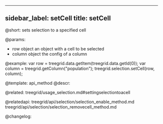 
---
sidebar_label: setCell
title: setCell
---          

@short: sets selection to a specified cell


@params:
- row     object    an object with a cell to be selected
- column  object    the config of a column



@example:
var row = treegrid.data.getItem(treegrid.data.getId(0));
var column = treegrid.getColumn("population");
treegrid.selection.setCell(row, column);


@template: api_method
@descr:


@related: treegrid/usage_selection.md#settingselectiontoacell

@relatedapi: 
treegrid/api/selection/selection_enable_method.md
treegrid/api/selection/selection_removecell_method.md

@changelog:

